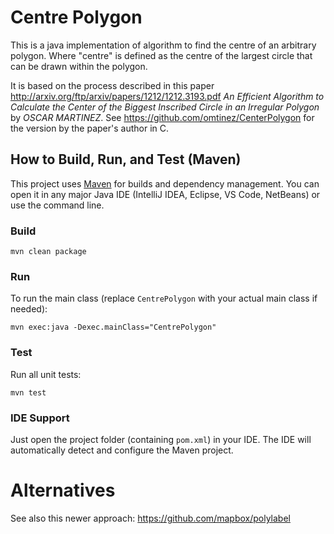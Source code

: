 Centre Polygon
=============

This is a java implementation of algorithm to find the centre of an arbitrary polygon. Where "centre" is defined as the centre of the largest circle that can be drawn within the polygon.

It is based on the process described in this paper http://arxiv.org/ftp/arxiv/papers/1212/1212.3193.pdf *An Efficient Algorithm to Calculate the Center of the Biggest Inscribed Circle in an Irregular Polygon* by *OSCAR MARTINEZ*. See https://github.com/omtinez/CenterPolygon for the version by the paper's author in C.

## How to Build, Run, and Test (Maven)

This project uses [Maven](https://maven.apache.org/) for builds and dependency management. You can open it in any major Java IDE (IntelliJ IDEA, Eclipse, VS Code, NetBeans) or use the command line.

### Build
```
mvn clean package
```

### Run
To run the main class (replace `CentrePolygon` with your actual main class if needed):
```
mvn exec:java -Dexec.mainClass="CentrePolygon"
```

### Test
Run all unit tests:
```
mvn test
```

### IDE Support
Just open the project folder (containing `pom.xml`) in your IDE. The IDE will automatically detect and configure the Maven project.

Alternatives
============
See also this newer approach: https://github.com/mapbox/polylabel
